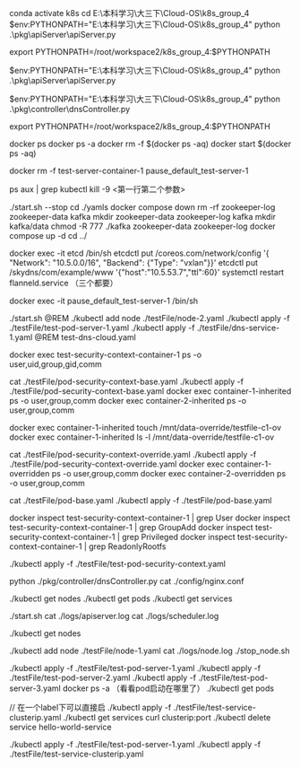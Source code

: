 conda activate k8s
cd E:\本科学习\大三下\Cloud-OS\k8s_group_4
$env:PYTHONPATH="E:\本科学习\大三下\Cloud-OS\k8s_group_4"
python .\pkg\apiServer\apiServer.py

export PYTHONPATH=/root/workspace2/k8s_group_4:$PYTHONPATH

$env:PYTHONPATH="E:\本科学习\大三下\Cloud-OS\k8s_group_4"
python .\pkg\apiServer\apiServer.py


$env:PYTHONPATH="E:\本科学习\大三下\Cloud-OS\k8s_group_4"
python .\pkg\controller\dnsController.py


export PYTHONPATH=/root/workspace2/k8s_group_4:$PYTHONPATH

docker ps
docker ps -a 
docker rm -f $(docker ps -aq)
docker start $(docker ps -aq)

docker rm -f test-server-container-1  pause_default_test-server-1


ps aux | grep kubectl
kill -9 <第一行第二个参数>

./start.sh --stop
cd ./yamls
docker compose down
rm -rf zookeeper-log zookeeper-data kafka
mkdir zookeeper-data zookeeper-log kafka
mkdir kafka/data
chmod -R 777 ./kafka zookeeper-data zookeeper-log
docker compose up -d
cd ../

docker exec -it etcd /bin/sh
etcdctl put /coreos.com/network/config '{ "Network": "10.5.0.0/16", "Backend": {"Type": "vxlan"}}'
etcdctl put /skydns/com/example/www '{"host":"10.5.53.7","ttl":60}'
systemctl restart flanneld.service （三个都要）


docker exec -it pause_default_test-server-1 /bin/sh

./start.sh
@REM ./kubectl add node ./testFile/node-2.yaml
./kubectl apply -f ./testFile/test-pod-server-1.yaml
./kubectl apply -f ./testFile/dns-service-1.yaml
@REM test-dns-cloud.yaml


docker exec test-security-context-container-1 ps -o user,uid,group,gid,comm

cat ./testFile/pod-security-context-base.yaml
./kubectl apply -f ./testFile/pod-security-context-base.yaml
docker exec container-1-inherited ps -o user,group,comm
docker exec container-2-inherited ps -o user,group,comm

docker exec container-1-inherited touch /mnt/data-override/testfile-c1-ov
docker exec container-1-inherited ls -l /mnt/data-override/testfile-c1-ov


cat ./testFile/pod-security-context-override.yaml
./kubectl apply -f ./testFile/pod-security-context-override.yaml
docker exec container-1-overridden ps -o user,group,comm
docker exec container-2-overridden ps -o user,group,comm


cat ./testFile/pod-base.yaml
./kubectl apply -f ./testFile/pod-base.yaml




docker inspect test-security-context-container-1 | grep User
docker inspect test-security-context-container-1 | grep GroupAdd
docker inspect test-security-context-container-1 | grep Privileged
docker inspect test-security-context-container-1 | grep ReadonlyRootfs

./kubectl apply -f ./testFile/test-pod-security-context.yaml



python ./pkg/controller/dnsController.py
cat ./config/nginx.conf

./kubectl get nodes
./kubectl get pods
./kubectl get services

./start.sh
cat ./logs/apiserver.log
cat ./logs/scheduler.log

./kubectl get nodes

./kubectl add node ./testFile/node-1.yaml
cat ./logs/node.log
./stop_node.sh

./kubectl apply -f ./testFile/test-pod-server-1.yaml
./kubectl apply -f ./testFile/test-pod-server-2.yaml
./kubectl apply -f ./testFile/test-pod-server-3.yaml
docker ps -a （看看pod启动在哪里了）
./kubectl get pods

// 在一个label下可以直接启
./kubectl apply -f ./testFile/test-service-clusterip.yaml
./kubectl get services
curl clusterip:port
./kubectl delete service hello-world-service

./kubectl apply -f ./testFile/test-pod-server-1.yaml
./kubectl apply -f ./testFile/test-service-clusterip.yaml